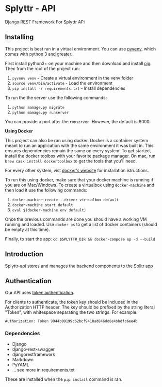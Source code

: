 # Splyttr - API

Django REST Framework For Splyttr API

## Installing

This project is best ran in a virtual environment. You can use [pyvenv][2],
which comes with python 3 and greater.

First install python3+ on your machine and then download and install [pip][1].
Then from the root of the project run:

1. `pyvenv venv` - Create a virtual environment in the venv folder
2. `source venv/bin/activate` - Load the environment
3. `pip install -r requirements.txt` - Install dependencies

To run the the server use the following commands:

1. `python manage.py migrate`
2. `python manage.py runserver`

You can provide a port after the `runserver`. However, the default is 8000.

__Using Docker__

This project can also be ran using docker. Docker is a container system meant
to run an application with the same environment it was built in. This ensures
dependencies remain the same on every system. To get started, install the
docker toolbox with your favorite package manager. On mac, run  `brew cask
install dockertoolbox` to get the tools that you'll need.

For every other system, vist [docker's website][3] for installation
istructions.

To run this using docker, make sure that your docker machine is running if you
are on Mac/Windows. To create a virtualbox using `docker-machine` and then load
it use the following commands:

1. `docker-machine create --driver virtualbox default`
2. `docker-machine start default`
3. `eval $(docker-machine env default)`

Once the previous commands are done you should have a working VM running and
loaded. Use `docker ps` to get a list of docker containers (should be empty at
this time).

Finally, to start the app:
`cd $SPLYTTR_DIR && docker-compose up -d --build`

## Introduction

Splyttr-api stores and manages the backend components to the [Splltr app][4]

## Authentication

Our API uses [token authentication][5].

For clients to authenticate, the token key should be included in the
Authorization HTTP header. The key should be prefixed by the string literal
"Token", with whitespace separating the two strings. For example:

    Authorization: Token 9944b09199c62bcf9418ad846dd0e4bbdfc6ee4b

### Dependencies

* Django
* django-rest-swagger
* djangorestframework
* Markdown
* PyYAML
* ... see more in requirements.txt

These are installed when the `pip install` command is ran.

[1]: https://pip.pypa.io/en/latest/installing/
[2]: https://docs.python.org/3/using/scripts.html
[3]: https://docs.docker.com/engine/installation/
[4]: http://www.splyttr.com
[5]: http://www.django-rest-framework.org/api-guide/authentication/
